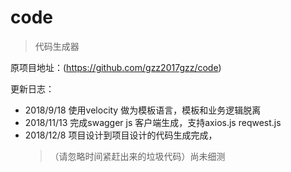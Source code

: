 # code
> 代码生成器

原项目地址：(https://github.com/gzz2017gzz/code)

更新日志：
* 2018/9/18 使用velocity 做为模板语言，模板和业务逻辑脱离
* 2018/11/13 完成swagger js 客户端生成，支持axios.js reqwest.js
* 2018/12/8 项目设计到项目设计的代码生成完成，
    > （请忽略时间紧赶出来的垃圾代码）尚未细测
